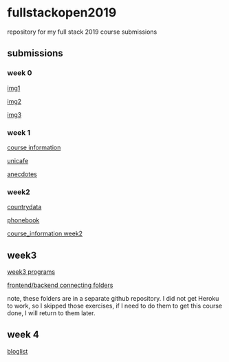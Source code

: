 # fullstackopen2019
repository for my full stack 2019 course submissions

## submissions
### week 0
[img1](https://github.com/kalmikko/fullstackopen2019/blob/master/week0/0.4-img.png)

[img2](https://github.com/kalmikko/fullstackopen2019/blob/master/week0/0.5-img.png)

[img3](https://github.com/kalmikko/fullstackopen2019/blob/master/week0/0.6-img.png)

### week 1
[course information](https://github.com/kalmikko/fullstackopen2019/tree/master/week1/courseinfo)

[unicafe](https://github.com/kalmikko/fullstackopen2019/tree/master/week1/unicafe)

[anecdotes](https://github.com/kalmikko/fullstackopen2019/tree/master/week1/anecdotes)

### week2

[countrydata](https://github.com/kalmikko/fullstackopen2019/tree/master/week2/countrydata)

[phonebook](https://github.com/kalmikko/fullstackopen2019/tree/master/week2/phonebook)

[course_information week2](https://github.com/kalmikko/fullstackopen2019/tree/master/week2/coursecontentweek2)

## week3

[week3 programs](https://github.com/kalmikko/fullstackopen2019/tree/master/week3)

[frontend/backend connecting folders](https://github.com/kalmikko/heroku)

note, these folders are in a separate github repository. I did not get Heroku to work, so I skipped those exercises, if I need to do them to get this course done, I will return to them later.

## week 4

[bloglist](https://github.com/kalmikko/fullstackopen2019/tree/master/week4/bloglist)
